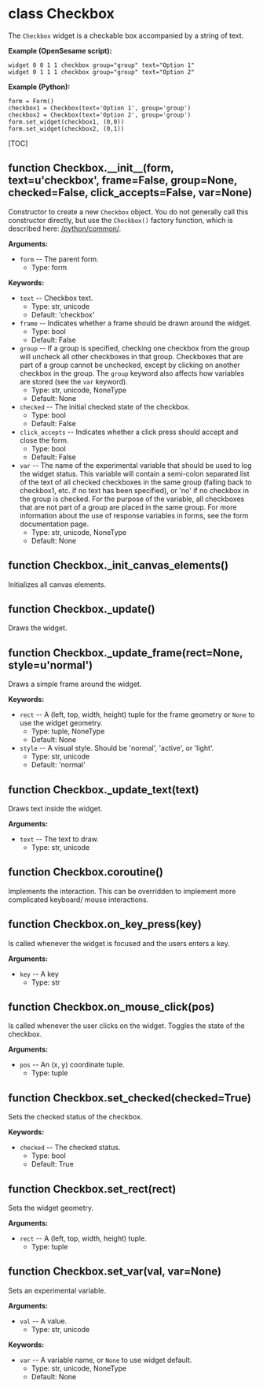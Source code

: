 <div class="ClassDoc YAMLDoc" id="Checkbox" markdown="1">

# class __Checkbox__

The `Checkbox` widget is a checkable box accompanied by a string of
text.

__Example (OpenSesame script):__

~~~
widget 0 0 1 1 checkbox group="group" text="Option 1"
widget 0 1 1 1 checkbox group="group" text="Option 2"
~~~

__Example (Python):__

~~~ .python
form = Form()
checkbox1 = Checkbox(text='Option 1', group='group')
checkbox2 = Checkbox(text='Option 2', group='group')
form.set_widget(checkbox1, (0,0))
form.set_widget(checkbox2, (0,1))
~~~

[TOC]

<div class="FunctionDoc YAMLDoc" id="Checkbox-__init__" markdown="1">

## function __Checkbox\.\_\_init\_\___\(form, text=u'checkbox', frame=False, group=None, checked=False, click\_accepts=False, var=None\)

Constructor to create a new `Checkbox` object. You do not generally
call this constructor directly, but use the `Checkbox()` factory
function, which is described here: [/python/common/]().

__Arguments:__

- `form` -- The parent form.
	- Type: form

__Keywords:__

- `text` -- Checkbox text.
	- Type: str, unicode
	- Default: 'checkbox'
- `frame` -- Indicates whether a frame should be drawn around the widget.
	- Type: bool
	- Default: False
- `group` -- If a group is specified, checking one checkbox from the group will uncheck all other checkboxes in that group. Checkboxes that are part of a group cannot be unchecked, except by clicking on another checkbox in the group. The `group` keyword also affects how variables are stored (see the `var` keyword).
	- Type: str, unicode, NoneType
	- Default: None
- `checked` -- The initial checked state of the checkbox.
	- Type: bool
	- Default: False
- `click_accepts` -- Indicates whether a click press should accept and close the form.
	- Type: bool
	- Default: False
- `var` -- The name of the experimental variable that should be used to log the widget status. This variable will contain a semi-colon separated list of the text of all checked checkboxes in the same group (falling back to checkbox1, etc. if no text has been specified), or 'no' if no checkbox in the group is checked.    For the purpose of the variable, all checkboxes that are not part of a group are placed in the same group. For more information about the use of response variables in forms, see the form documentation page.
	- Type: str, unicode, NoneType
	- Default: None

</div>

<div class="FunctionDoc YAMLDoc" id="Checkbox-_init_canvas_elements" markdown="1">

## function __Checkbox\.\_init\_canvas\_elements__\(\)

Initializes all canvas elements.

</div>

<div class="FunctionDoc YAMLDoc" id="Checkbox-_update" markdown="1">

## function __Checkbox\.\_update__\(\)

Draws the widget.

</div>

<div class="FunctionDoc YAMLDoc" id="Checkbox-_update_frame" markdown="1">

## function __Checkbox\.\_update\_frame__\(rect=None, style=u'normal'\)

Draws a simple frame around the widget.

__Keywords:__

- `rect` -- A (left, top, width, height) tuple for the frame geometry or `None` to use the widget geometry.
	- Type: tuple, NoneType
	- Default: None
- `style` -- A visual style. Should be 'normal', 'active', or 'light'.
	- Type: str, unicode
	- Default: 'normal'

</div>

<div class="FunctionDoc YAMLDoc" id="Checkbox-_update_text" markdown="1">

## function __Checkbox\.\_update\_text__\(text\)

Draws text inside the widget.

__Arguments:__

- `text` -- The text to draw.
	- Type: str, unicode

</div>

<div class="FunctionDoc YAMLDoc" id="Checkbox-coroutine" markdown="1">

## function __Checkbox\.coroutine__\(\)

Implements the interaction. This can be overridden to implement more complicated keyboard/ mouse interactions.

</div>

<div class="FunctionDoc YAMLDoc" id="Checkbox-on_key_press" markdown="1">

## function __Checkbox\.on\_key\_press__\(key\)

Is called whenever the widget is focused and the users enters a key.

__Arguments:__

- `key` -- A key
	- Type: str

</div>

<div class="FunctionDoc YAMLDoc" id="Checkbox-on_mouse_click" markdown="1">

## function __Checkbox\.on\_mouse\_click__\(pos\)

Is called whenever the user clicks on the widget. Toggles the state of the checkbox.

__Arguments:__

- `pos` -- An (x, y) coordinate tuple.
	- Type: tuple

</div>

<div class="FunctionDoc YAMLDoc" id="Checkbox-set_checked" markdown="1">

## function __Checkbox\.set\_checked__\(checked=True\)

Sets the checked status of the checkbox.

__Keywords:__

- `checked` -- The checked status.
	- Type: bool
	- Default: True

</div>

<div class="FunctionDoc YAMLDoc" id="Checkbox-set_rect" markdown="1">

## function __Checkbox\.set\_rect__\(rect\)

Sets the widget geometry.

__Arguments:__

- `rect` -- A (left, top, width, height) tuple.
	- Type: tuple

</div>

<div class="FunctionDoc YAMLDoc" id="Checkbox-set_var" markdown="1">

## function __Checkbox\.set\_var__\(val, var=None\)

Sets an experimental variable.

__Arguments:__

- `val` -- A value.
	- Type: str, unicode

__Keywords:__

- `var` -- A variable name, or `None` to use widget default.
	- Type: str, unicode, NoneType
	- Default: None

</div>

</div>

